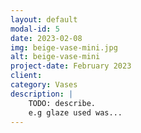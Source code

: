 ```yaml
---
layout: default
modal-id: 5
date: 2023-02-08
img: beige-vase-mini.jpg
alt: beige-vase-mini
project-date: February 2023
client:
category: Vases
description: |
    TODO: describe.
    e.g glaze used was...
---
```

